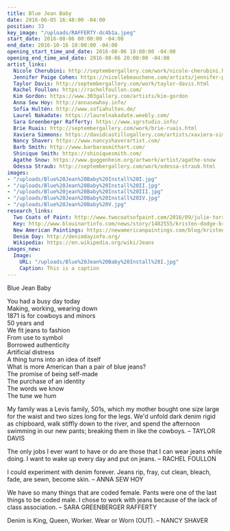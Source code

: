 ```yaml
---
title: Blue Jean Baby
date: 2016-06-05 16:48:00 -04:00
position: 33
key_image: "/uploads/RAFFERTY-dc4b1a.jpeg"
start_date: 2016-08-06 00:00:00 -04:00
end_date: 2016-10-16 18:00:00 -04:00
opening_start_time_and_date: 2016-08-06 18:00:00 -04:00
opening_end_time_and_date: 2016-08-06 20:00:00 -04:00
artist_links:
  Nicole Cherubini: http://septembergallery.com/work/nicole-cherubini.html
  Jennifer Paige Cohen: https://nicellebeauchene.com/artists/jennifer-paige-cohen/
  Taylor Davis: http://septembergallery.com/work/taylor-davis.html
  Rachel Foullon: https://rachelfoullon.com/
  Kim Gordon: https://www.303gallery.com/artists/kim-gordon
  Anna Sew Hoy: http://annasewhoy.info/
  Sofia Hultén: http://www.sofiahulten.de/
  Laurel Nakadate: https://laurelnakadate.weebly.com/
  Sara Greenberger Rafferty: https://www.sgrstudio.info/
  Brie Ruais: http://septembergallery.com/work/brie-ruais.html
  Xaviera Simmons: https://davidcastillogallery.com/artists/xaviera-simmons/
  Nancy Shaver: https://www.nancyshaverartist.com/
  Barb Smith: http://www.barbarasmithart.com/
  Shinique Smith: https://shiniquesmith.com/
  Agathe Snow: https://www.guggenheim.org/artwork/artist/agathe-snow
  Odessa Straub: http://septembergallery.com/work/odessa-straub.html
images:
- "/uploads/Blue%20Jean%20Baby%20Install%20I.jpg"
- "/uploads/Blue%20Jean%20Baby%20Install%20II.jpg"
- "/uploads/Blue%20jean%20Baby%20Install%20III.jpg"
- "/uploads/Blue%20Jean%20Baby%20Install%20IV.jpg"
- "/uploads/Blue%20Jean%20Baby%20V.jpg"
research_links:
  Two Coats of Paint: http://www.twocoatsofpaint.com/2016/09/julie-torres-dispatches-from-hudson-part-2.html
  Key: http://www.blouinartinfo.com/news/story/1482555/kristen-dodge-brings-september-to-hudson
  New American Paintings: https://newamericanpaintings.com/blog/kristen-dodge-back-game-september
  Denim Day: http://denimdayinfo.org/
  Wikipedia: https://en.wikipedia.org/wiki/Jeans
images_new:
  Image:
    URL: "/uploads/Blue%20Jean%20Baby%20Install%20I.jpg"
    Caption: This is a caption
---
```


Blue Jean Baby

You had a busy day today  
Making, working, wearing down  
1871 is for cowboys and minors  
50 years and  
We fit jeans to fashion  
From use to symbol  
Borrowed authenticity  
Artificial distress  
A thing turns into an idea of itself  
What is more American than a pair of blue jeans?  
The promise of being self-made  
The purchase of an identity  
The words we know  
The tune we hum  

My family was a Levis family, 501s, which my mother bought one size large for the waist and two sizes long for the legs. We'd unfold dark denim rigid as chipboard, walk stiffly down to the river, and spend the afternoon swimming in our new pants; breaking them in like the cowboys. – TAYLOR DAVIS

The only jobs I ever want to have or do are those that I can wear jeans while doing. I want to wake up every day and put on jeans. – RACHEL FOULLON

I could experiment with denim forever. Jeans rip, fray, cut clean, bleach, fade, are sewn, become skin. – ANNA SEW HOY

We have so many things that are coded female. Pants were one of the last things to be coded male. I chose to work with jeans because of the lack of class association. – SARA GREENBERGER RAFFERTY

Denim is King, Queen, Worker. Wear or Worn (OUT).  – NANCY SHAVER